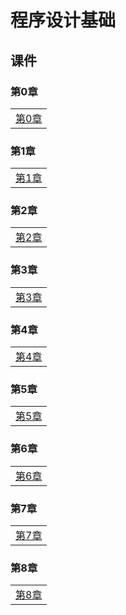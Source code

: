 # 程序设计基础

## 课件

### 第0章

|    |
| ---- |
|[第0章](./CourseWare/CProgChapters/cpchapter-0.html)|

### 第1章

|    | 
| ---- |
|[第1章](./CourseWare/CProgChapters/cpchapter-1.html)|

### 第2章

|    |
| ---- |
|[第2章](./CourseWare/CProgChapters/cpchapter-2.html)|

###  第3章

|    |
| ---- |
|[第3章](./CourseWare/CProgChapters/cpchapter-3.html)|

###  第4章

|    |
| ---- |
|[第4章](./CourseWare/CProgChapters/cpchapter-4.html)|

###  第5章

|    |
| ---- |
|[第5章](./CourseWare/CProgChapters/cpchapter-5.html)|

###  第6章

|    |
| ---- |
|[第6章](./CourseWare/CProgChapters/cpchapter-6.html)|

### 第7章

|    |
| ---- |
|[第7章](./CourseWare/CProgChapters/cpchapter-7.html)|

### 第8章

|    |
| ---- |
|[第8章](./CourseWare/CProgChapters/cpchapter-8.html)|


